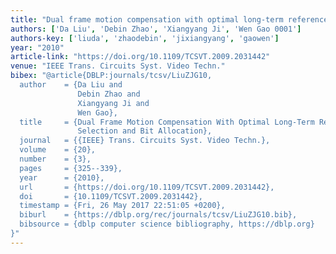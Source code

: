 ```yaml
---
title: "Dual frame motion compensation with optimal long-term reference frame selection and bit allocation"
authors: ['Da Liu', 'Debin Zhao', 'Xiangyang Ji', 'Wen Gao 0001']
authors-key: ['liuda', 'zhaodebin', 'jixiangyang', 'gaowen']
year: "2010"
article-link: "https://doi.org/10.1109/TCSVT.2009.2031442"
venue: "IEEE Trans. Circuits Syst. Video Techn."
bibex: "@article{DBLP:journals/tcsv/LiuZJG10,
  author    = {Da Liu and
               Debin Zhao and
               Xiangyang Ji and
               Wen Gao},
  title     = {Dual Frame Motion Compensation With Optimal Long-Term Reference Frame
               Selection and Bit Allocation},
  journal   = {{IEEE} Trans. Circuits Syst. Video Techn.},
  volume    = {20},
  number    = {3},
  pages     = {325--339},
  year      = {2010},
  url       = {https://doi.org/10.1109/TCSVT.2009.2031442},
  doi       = {10.1109/TCSVT.2009.2031442},
  timestamp = {Fri, 26 May 2017 22:51:05 +0200},
  biburl    = {https://dblp.org/rec/journals/tcsv/LiuZJG10.bib},
  bibsource = {dblp computer science bibliography, https://dblp.org}
}"
---
```

